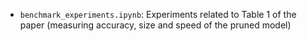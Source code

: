 - `benchmark_experiments.ipynb`: Experiments related to Table 1 of the paper (measuring accuracy, size and speed of the pruned model)

